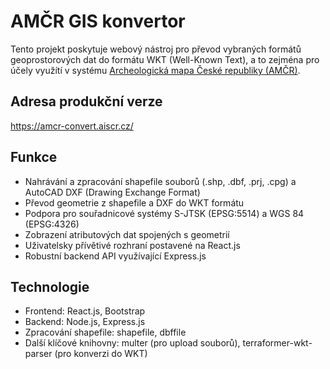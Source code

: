 # AMČR GIS konvertor

Tento projekt poskytuje webový nástroj pro převod vybraných formátů geoprostorových dat do formátu WKT (Well-Known Text), a to zejména pro účely využítí v systému [Archeologická mapa České republiky (AMČR)](https://amcr-info.aiscr.cz/).

## Adresa produkční verze

https://amcr-convert.aiscr.cz/

## Funkce

* Nahrávání a zpracování shapefile souborů (.shp, .dbf, .prj, .cpg) a AutoCAD DXF (Drawing Exchange Format)
* Převod geometrie z shapefile a DXF do WKT formátu
* Podpora pro souřadnicové systémy S-JTSK (EPSG:5514) a WGS 84 (EPSG:4326)
* Zobrazení atributových dat spojených s geometrií
* Uživatelsky přívětivé rozhraní postavené na React.js
* Robustní backend API využívající Express.js

## Technologie

* Frontend: React.js, Bootstrap
* Backend: Node.js, Express.js
* Zpracování shapefile: shapefile, dbffile
* Další klíčové knihovny: multer (pro upload souborů), terraformer-wkt-parser (pro konverzi do WKT)
 

